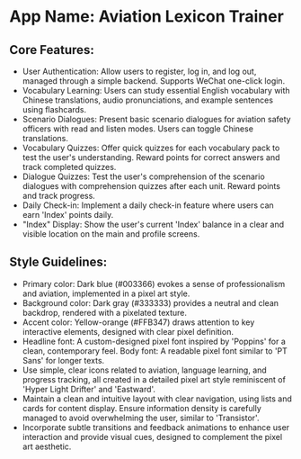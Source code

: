# **App Name**: Aviation Lexicon Trainer

## Core Features:

- User Authentication: Allow users to register, log in, and log out, managed through a simple backend. Supports WeChat one-click login.
- Vocabulary Learning: Users can study essential English vocabulary with Chinese translations, audio pronunciations, and example sentences using flashcards.
- Scenario Dialogues: Present basic scenario dialogues for aviation safety officers with read and listen modes. Users can toggle Chinese translations.
- Vocabulary Quizzes: Offer quick quizzes for each vocabulary pack to test the user's understanding. Reward points for correct answers and track completed quizzes.
- Dialogue Quizzes: Test the user's comprehension of the scenario dialogues with comprehension quizzes after each unit. Reward points and track progress.
- Daily Check-in: Implement a daily check-in feature where users can earn 'Index' points daily.
- "Index" Display: Show the user's current 'Index' balance in a clear and visible location on the main and profile screens.

## Style Guidelines:

- Primary color: Dark blue (#003366) evokes a sense of professionalism and aviation, implemented in a pixel art style.
- Background color: Dark gray (#333333) provides a neutral and clean backdrop, rendered with a pixelated texture.
- Accent color: Yellow-orange (#FFB347) draws attention to key interactive elements, designed with clear pixel definition.
- Headline font: A custom-designed pixel font inspired by 'Poppins' for a clean, contemporary feel. Body font: A readable pixel font similar to 'PT Sans' for longer texts.
- Use simple, clear icons related to aviation, language learning, and progress tracking, all created in a detailed pixel art style reminiscent of 'Hyper Light Drifter' and 'Eastward'.
- Maintain a clean and intuitive layout with clear navigation, using lists and cards for content display. Ensure information density is carefully managed to avoid overwhelming the user, similar to 'Transistor'.
- Incorporate subtle transitions and feedback animations to enhance user interaction and provide visual cues, designed to complement the pixel art aesthetic.